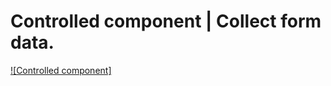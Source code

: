 # Controlled component | Collect form data.

[![Controlled component]](https://www.youtube.com/watch?v=kvGNlTh3rNQ&list=PLgH5QX0i9K3rGtitufynBKMy5gAFpa1y8&index=33)

